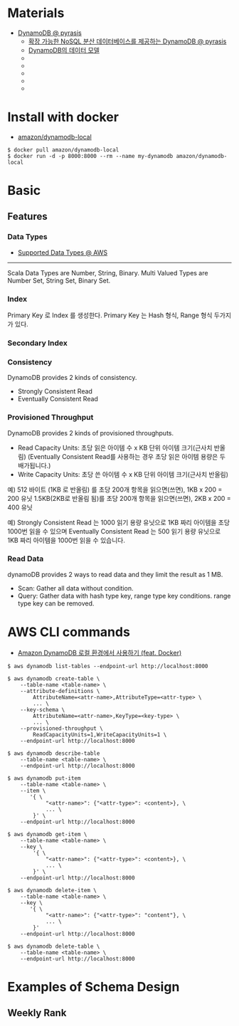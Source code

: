 # Materials

* [DynamoDB @ pyrasis](http://pyrasis.com/book/TheArtOfAmazonWebServices/Chapter30/09)
  * [확장 가능한 NoSQL 분산 데이터베이스를 제공하는 DynamoDB @ pyrasis](http://pyrasis.com/book/TheArtOfAmazonWebServices/Chapter14)
  * [DynamoDB의 데이터 모델](http://pyrasis.com/book/TheArtOfAmazonWebServices/Chapter14/01)
  * []()
  * []()
  * []()
  * []()
  * []()

# Install with docker

* [amazon/dynamodb-local](https://hub.docker.com/r/amazon/dynamodb-local/)

```console
$ docker pull amazon/dynamodb-local
$ docker run -d -p 8000:8000 --rm --name my-dynamodb amazon/dynamodb-local
```

# Basic

## Features

### Data Types

* [Supported Data Types @ AWS](https://docs.aws.amazon.com/amazondynamodb/latest/developerguide/DynamoDBMapper.DataTypes.html)

----

Scala Data Types are Number, String, Binary.
Multi Valued Types are Number Set, String Set, Binary Set.

### Index

Primary Key 로 Index 를 생성한다. Primary Key 는 Hash 형식, Range 형식 두가지가 있다.

### Secondary Index


### Consistency

DynamoDB provides 2 kinds of consistency.

* Strongly Consistent Read
* Eventually Consistent Read

### Provisioned Throughput

DynamoDB provides 2 kinds of provisioned throughputs.

* Read Capacity Units: 초당 읽은 아이템 수 x KB 단위 아이템 크기(근사치 반올림) (Eventually Consistent Read를 사용하는 경우 초당 읽은 아이템 용량은 두 배가됩니다.)
* Write Capacity Units: 초당 쓴 아이템 수 x KB 단위 아이템 크기(근사치 반올림)

예) 512 바이트 (1KB 로 반올림) 를 초당 200개 항목을 읽으면(쓰면), 1KB x 200 = 200 유닛 1.5KB(2KB로 반올림 됨)를 초당 200개 항목을 읽으면(쓰면), 2KB x 200 = 400 유닛

예) Strongly Consistent Read 는 1000 읽기 용량 유닛으로 1KB 짜리 아이템을 초당 1000번 읽을 수 있으며 Eventually Consistent Read 는 500 읽기 용량 유닛으로 1KB 짜리 아이템을 1000번 읽을 수 있습니다.

### Read Data

dynamoDB provides 2 ways to read data and they limit the result as 1 MB.

* Scan: Gather all data without condition.
* Query: Gather data with hash type key, range type key conditions. range type key can be removed.

# AWS CLI commands

* [Amazon DynamoDB 로컬 환경에서 사용하기 (feat. Docker)](https://medium.com/@byeonggukgong/using-amazon-dynamodb-in-local-environment-feat-docker-fafbb420e161)

```console
$ aws dynamodb list-tables --endpoint-url http://localhost:8000

$ aws dynamodb create-table \
    --table-name <table-name> \
    --attribute-definitions \
        AttributeName=<attr-name>,AttributeType=<attr-type> \
        ... \
    --key-schema \
        AttributeName=<attr-name>,KeyType=<key-type> \
        ... \
    --provisioned-throughput \
        ReadCapacityUnits=1,WriteCapacityUnits=1 \
    --endpoint-url http://localhost:8000

$ aws dynamodb describe-table
    --table-name <table-name> \
    --endpoint-url http://localhost:8000   

$ aws dynamodb put-item
    --table-name <table-name> \
    --item \
       '{ \
            "<attr-name>": {"<attr-type>": <content>}, \
            ... \
        }' \
    --endpoint-url http://localhost:8000     

$ aws dynamodb get-item \
    --table-name <table-name> \
    --key \
        '{ \
            "<attr-name>": {"<attr-type>": <content>}, \
            ... \
        }' \
    --endpoint-url http://localhost:8000   

$ aws dynamodb delete-item \
    --table-name <table-name> \
    --key \
       '{ \
            "<attr-name>": {"<attr-type>": "content"}, \
            ... \
        }'
    --endpoint-url http://localhost:8000    

$ aws dynamodb delete-table \
    --table-name <table-name> \
    --endpoint-url http://localhost:8000    
```

# Examples of Schema Design

## Weekly Rank

```

```


